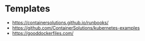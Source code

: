 # Templates

* <https://containersolutions.github.io/runbooks/>
* <https://github.com/ContainerSolutions/kubernetes-examples>
* <https://gooddockerfiles.com/>

